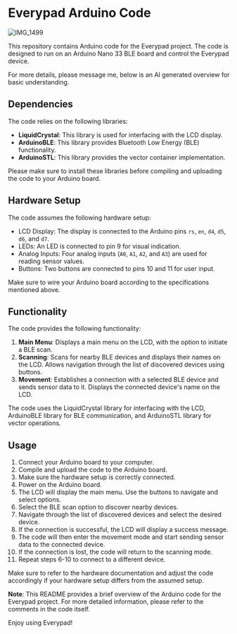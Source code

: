 # Everypad Arduino Code
![IMG_1499](https://github.com/aj-floater/Everypad/assets/80073564/89200844-4ed7-4aab-82a8-f4f161d8d718)

This repository contains Arduino code for the Everypad project. The code is designed to run on an Arduino Nano 33 BLE board and control the Everypad device.

For more details, please message me, below is an AI generated overview for basic understanding.

## Dependencies
The code relies on the following libraries:

- **LiquidCrystal**: This library is used for interfacing with the LCD display.
- **ArduinoBLE**: This library provides Bluetooth Low Energy (BLE) functionality.
- **ArduinoSTL**: This library provides the vector container implementation.

Please make sure to install these libraries before compiling and uploading the code to your Arduino board.

## Hardware Setup
The code assumes the following hardware setup:

- LCD Display: The display is connected to the Arduino pins `rs`, `en`, `d4`, `d5`, `d6`, and `d7`.
- LEDs: An LED is connected to pin 9 for visual indication.
- Analog Inputs: Four analog inputs (`A0`, `A1`, `A2`, and `A3`) are used for reading sensor values.
- Buttons: Two buttons are connected to pins 10 and 11 for user input.

Make sure to wire your Arduino board according to the specifications mentioned above.

## Functionality
The code provides the following functionality:

1. **Main Menu**: Displays a main menu on the LCD, with the option to initiate a BLE scan.
2. **Scanning**: Scans for nearby BLE devices and displays their names on the LCD. Allows navigation through the list of discovered devices using buttons.
3. **Movement**: Establishes a connection with a selected BLE device and sends sensor data to it. Displays the connected device's name on the LCD.

The code uses the LiquidCrystal library for interfacing with the LCD, ArduinoBLE library for BLE communication, and ArduinoSTL library for vector operations.

## Usage
1. Connect your Arduino board to your computer.
2. Compile and upload the code to the Arduino board.
3. Make sure the hardware setup is correctly connected.
4. Power on the Arduino board.
5. The LCD will display the main menu. Use the buttons to navigate and select options.
6. Select the BLE scan option to discover nearby devices.
7. Navigate through the list of discovered devices and select the desired device.
8. If the connection is successful, the LCD will display a success message.
9. The code will then enter the movement mode and start sending sensor data to the connected device.
10. If the connection is lost, the code will return to the scanning mode.
11. Repeat steps 6-10 to connect to a different device.

Make sure to refer to the hardware documentation and adjust the code accordingly if your hardware setup differs from the assumed setup.

**Note**: This README provides a brief overview of the Arduino code for the Everypad project. For more detailed information, please refer to the comments in the code itself.

Enjoy using Everypad!
